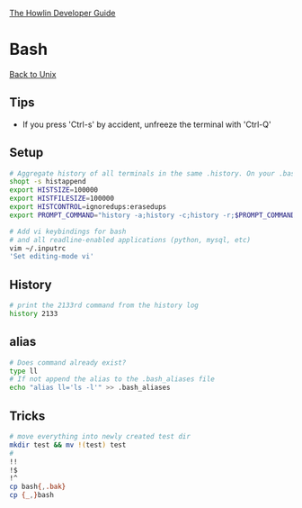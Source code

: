[The Howlin Developer Guide](../home.md)



Bash
====

[Back to Unix](./intro.md)


Tips
----


 * If you press 'Ctrl-s' by accident, unfreeze the terminal with 'Ctrl-Q'


Setup
-----


```bash
# Aggregate history of all terminals in the same .history. On your .bashrc
shopt -s histappend
export HISTSIZE=100000
export HISTFILESIZE=100000
export HISTCONTROL=ignoredups:erasedups
export PROMPT_COMMAND="history -a;history -c;history -r;$PROMPT_COMMAND"

# Add vi keybindings for bash 
# and all readline-enabled applications (python, mysql, etc)
vim ~/.inputrc
'Set editing-mode vi'
```


History
-------


```bash
# print the 2133rd command from the history log
history 2133 
```


alias
-----


```bash
# Does command already exist?
type ll
# If not append the alias to the .bash_aliases file
echo "alias ll='ls -l'" >> .bash_aliases
```


Tricks
------


```bash
# move everything into newly created test dir
mkdir test && mv !(test) test
# 
!!
!$
!^
cp bash{,.bak}
cp {_,}bash
```
